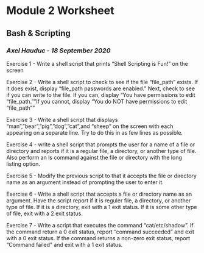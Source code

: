 # Module 2 Worksheet
## Bash & Scripting
### *Axel Hauduc - 18 September 2020*

Exercise 1 - Write a shell script that prints “Shell Scripting is Fun!” on the screen

Exercise 2 - Write a shell script to check to see if the file “file_path” exists. If it does exist, display “file_path passwords are enabled.” Next, check to see if you can write to the file. If you can, display “You have permissions to edit “file_path.””If you cannot, display “You do NOT have permissions to edit “file_path””

Exercise 3 - Write a shell script that displays “man”,”bear”,”pig”,”dog”,”cat”,and “sheep” on the screen with each appearing on a separate line. Try to do this in as few lines as possible.

Exercise 4 - write a shell script that prompts the user for a name of a file or directory and reports if it is a regular file, a directory, or another type of file. Also perform an ls command against the file or directory with the long listing option.

Exercise 5 - Modify the previous script to that it accepts the file or directory name as an argument instead of prompting the user to enter it.

Exercise 6 - Write a shell script that accepts a file or directory name as an argument. Have the script report if it is reguler file, a directory, or another type of file. If it is a directory, exit with a 1 exit status. If it is some other type of file, exit with a 2 exit status.

Exercise 7 - Write a script that executes the command “cat/etc/shadow”. If the command return a 0 exit status, report “command succeeded” and exit with a 0 exit status. If the command returns a non-zero exit status, report “Command failed” and exit with a 1 exit status.
